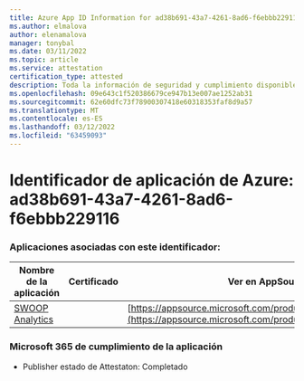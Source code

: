 ```yaml
---
title: Azure App ID Information for ad38b691-43a7-4261-8ad6-f6ebbb229116
ms.author: elmalova
author: elenamalova
manager: tonybal
ms.date: 03/11/2022
ms.topic: article
ms.service: attestation
certification_type: attested
description: Toda la información de seguridad y cumplimiento disponible para ad38b691-43a7-4261-8ad6-f6ebbb229116.
ms.openlocfilehash: 09e643c1f520386679ce947b13e007ae1252ab31
ms.sourcegitcommit: 62e60dfc73f78900307418e60318353faf8d9a57
ms.translationtype: MT
ms.contentlocale: es-ES
ms.lasthandoff: 03/12/2022
ms.locfileid: "63459093"
---
```

# <a name="azure-app-id-ad38b691-43a7-4261-8ad6-f6ebbb229116"></a>Identificador de aplicación de Azure: ad38b691-43a7-4261-8ad6-f6ebbb229116


### <a name="apps-associated-with-this-id"></a>Aplicaciones asociadas con este identificador:
| **Nombre de la aplicación** | **Certificado** | **Ver en AppSource** |
|--------------|---------------|-----------------------|
| [SWOOP Analytics](../forward/WA200000877) |  | [https://appsource.microsoft.com/product/office/WA200000877](https://appsource.microsoft.com/product/office/WA200000877) |

### <a name="microsoft-365-app-compliance-status"></a>Microsoft 365 de cumplimiento de la aplicación
- Publisher estado de Attestaton: Completado
